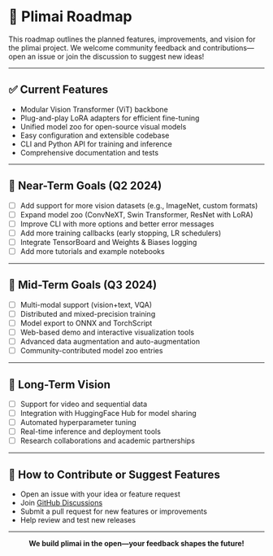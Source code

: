 # 🚧 Plimai Roadmap

This roadmap outlines the planned features, improvements, and vision for the plimai project. We welcome community feedback and contributions—open an issue or join the discussion to suggest new ideas!

---

## ✅ Current Features
- Modular Vision Transformer (ViT) backbone
- Plug-and-play LoRA adapters for efficient fine-tuning
- Unified model zoo for open-source visual models
- Easy configuration and extensible codebase
- CLI and Python API for training and inference
- Comprehensive documentation and tests

---

## 🥇 Near-Term Goals (Q2 2024)
- [ ] Add support for more vision datasets (e.g., ImageNet, custom formats)
- [ ] Expand model zoo (ConvNeXT, Swin Transformer, ResNet with LoRA)
- [ ] Improve CLI with more options and better error messages
- [ ] Add more training callbacks (early stopping, LR schedulers)
- [ ] Integrate TensorBoard and Weights & Biases logging
- [ ] Add more tutorials and example notebooks

---

## 🥈 Mid-Term Goals (Q3 2024)
- [ ] Multi-modal support (vision+text, VQA)
- [ ] Distributed and mixed-precision training
- [ ] Model export to ONNX and TorchScript
- [ ] Web-based demo and interactive visualization tools
- [ ] Advanced data augmentation and auto-augmentation
- [ ] Community-contributed model zoo entries

---

## 🥉 Long-Term Vision
- [ ] Support for video and sequential data
- [ ] Integration with HuggingFace Hub for model sharing
- [ ] Automated hyperparameter tuning
- [ ] Real-time inference and deployment tools
- [ ] Research collaborations and academic partnerships

---

## 🤝 How to Contribute or Suggest Features
- Open an issue with your idea or feature request
- Join [GitHub Discussions](https://github.com/plim-ai/plim/discussions)
- Submit a pull request for new features or improvements
- Help review and test new releases

---

<p align="center"><b>We build plimai in the open—your feedback shapes the future!</b></p> 